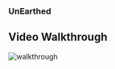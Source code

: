 ### UnEarthed

## Video Walkthrough
![walkthrough](https://github.com/Rolland306/unearthed/assets/76987595/b26b4670-dbc9-4744-810c-dccfea505aeb)
